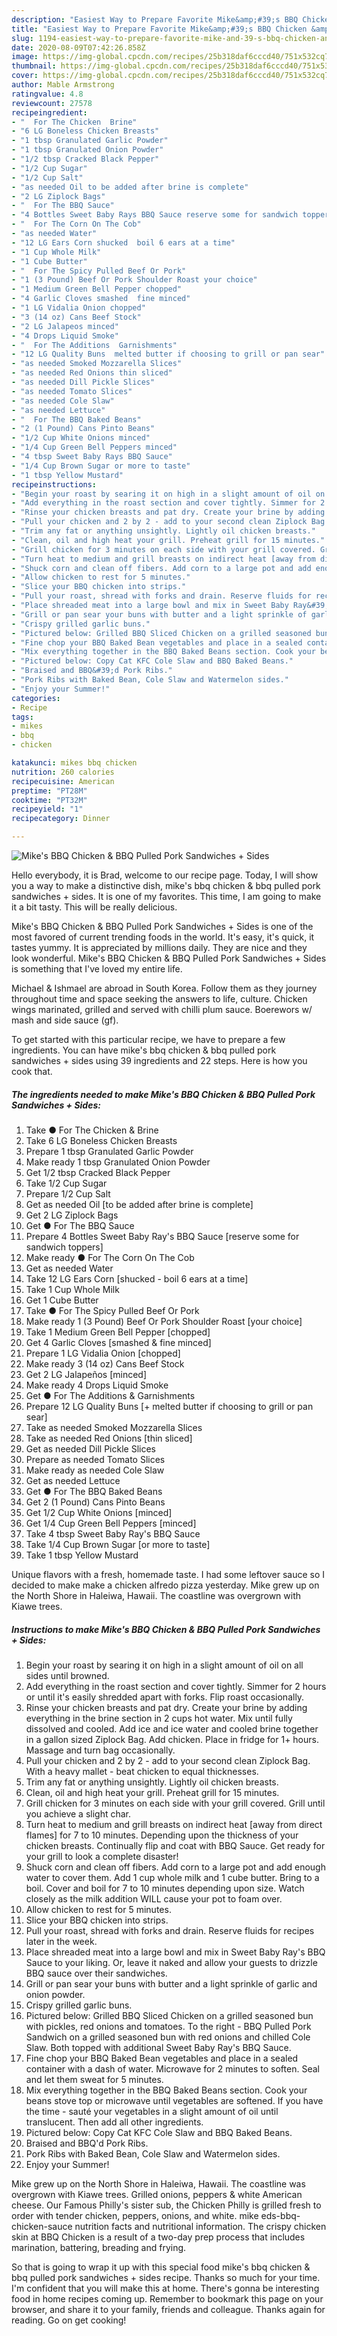 ```yaml
---
description: "Easiest Way to Prepare Favorite Mike&amp;#39;s BBQ Chicken &amp;amp; BBQ Pulled Pork Sandwiches + Sides"
title: "Easiest Way to Prepare Favorite Mike&amp;#39;s BBQ Chicken &amp;amp; BBQ Pulled Pork Sandwiches + Sides"
slug: 1194-easiest-way-to-prepare-favorite-mike-and-39-s-bbq-chicken-and-amp-bbq-pulled-pork-sandwiches-sides
date: 2020-08-09T07:42:26.858Z
image: https://img-global.cpcdn.com/recipes/25b318daf6cccd40/751x532cq70/mikes-bbq-chicken-bbq-pulled-pork-sandwiches-sides-recipe-main-photo.jpg
thumbnail: https://img-global.cpcdn.com/recipes/25b318daf6cccd40/751x532cq70/mikes-bbq-chicken-bbq-pulled-pork-sandwiches-sides-recipe-main-photo.jpg
cover: https://img-global.cpcdn.com/recipes/25b318daf6cccd40/751x532cq70/mikes-bbq-chicken-bbq-pulled-pork-sandwiches-sides-recipe-main-photo.jpg
author: Mable Armstrong
ratingvalue: 4.8
reviewcount: 27578
recipeingredient:
- "  For The Chicken  Brine"
- "6 LG Boneless Chicken Breasts"
- "1 tbsp Granulated Garlic Powder"
- "1 tbsp Granulated Onion Powder"
- "1/2 tbsp Cracked Black Pepper"
- "1/2 Cup Sugar"
- "1/2 Cup Salt"
- "as needed Oil to be added after brine is complete"
- "2 LG Ziplock Bags"
- "  For The BBQ Sauce"
- "4 Bottles Sweet Baby Rays BBQ Sauce reserve some for sandwich toppers"
- "  For The Corn On The Cob"
- "as needed Water"
- "12 LG Ears Corn shucked  boil 6 ears at a time"
- "1 Cup Whole Milk"
- "1 Cube Butter"
- "  For The Spicy Pulled Beef Or Pork"
- "1 (3 Pound) Beef Or Pork Shoulder Roast your choice"
- "1 Medium Green Bell Pepper chopped"
- "4 Garlic Cloves smashed  fine minced"
- "1 LG Vidalia Onion chopped"
- "3 (14 oz) Cans Beef Stock"
- "2 LG Jalapeos minced"
- "4 Drops Liquid Smoke"
- "  For The Additions  Garnishments"
- "12 LG Quality Buns  melted butter if choosing to grill or pan sear"
- "as needed Smoked Mozzarella Slices"
- "as needed Red Onions thin sliced"
- "as needed Dill Pickle Slices"
- "as needed Tomato Slices"
- "as needed Cole Slaw"
- "as needed Lettuce"
- "  For The BBQ Baked Beans"
- "2 (1 Pound) Cans Pinto Beans"
- "1/2 Cup White Onions minced"
- "1/4 Cup Green Bell Peppers minced"
- "4 tbsp Sweet Baby Rays BBQ Sauce"
- "1/4 Cup Brown Sugar or more to taste"
- "1 tbsp Yellow Mustard"
recipeinstructions:
- "Begin your roast by searing it on high in a slight amount of oil on all sides until browned."
- "Add everything in the roast section and cover tightly. Simmer for 2 hours or until it&#39;s easily shredded apart with forks. Flip roast occasionally."
- "Rinse your chicken breasts and pat dry. Create your brine by adding everything in the brine section in 2 cups hot water. Mix until fully dissolved and cooled. Add ice and ice water and cooled brine together in a gallon sized Ziplock Bag. Add chicken. Place in fridge for 1+ hours. Massage and turn bag occasionally."
- "Pull your chicken and 2 by 2 - add to your second clean Ziplock Bag. With a heavy mallet - beat chicken to equal thicknesses."
- "Trim any fat or anything unsightly. Lightly oil chicken breasts."
- "Clean, oil and high heat your grill. Preheat grill for 15 minutes."
- "Grill chicken for 3 minutes on each side with your grill covered. Grill until you achieve a slight char."
- "Turn heat to medium and grill breasts on indirect heat [away from direct flames] for 7 to 10 minutes. Depending upon the thickness of your chicken breasts. Continually flip and coat with BBQ Sauce. Get ready for your grill to look a complete disaster!"
- "Shuck corn and clean off fibers. Add corn to a large pot and add enough water to cover them. Add 1 cup whole milk and 1 cube butter. Bring to a boil. Cover and boil for 7 to 10 minutes depending upon size. Watch closely as the milk addition WILL cause your pot to foam over."
- "Allow chicken to rest for 5 minutes."
- "Slice your BBQ chicken into strips."
- "Pull your roast, shread with forks and drain. Reserve fluids for recipes later in the week."
- "Place shreaded meat into a large bowl and mix in Sweet Baby Ray&#39;s BBQ Sauce to your liking. Or, leave it naked and allow your guests to drizzle BBQ sauce over their sandwiches."
- "Grill or pan sear your buns with butter and a light sprinkle of garlic and onion powder."
- "Crispy grilled garlic buns."
- "Pictured below: Grilled BBQ Sliced Chicken on a grilled seasoned bun with pickles, red onions and tomatoes. To the right - BBQ Pulled Pork Sandwich on a grilled seasoned bun with red onions and chilled Cole Slaw. Both topped with additional Sweet Baby Ray&#39;s BBQ Sauce."
- "Fine chop your BBQ Baked Bean vegetables and place in a sealed container with a dash of water. Microwave for 2 minutes to soften. Seal and let them sweat for 5 minutes."
- "Mix everything together in the BBQ Baked Beans section. Cook your beans stove top or microwave until vegetables are softened. If you have the time - sauté your vegetables in a slight amount of oil until translucent. Then add all other ingredients."
- "Pictured below: Copy Cat KFC Cole Slaw and BBQ Baked Beans."
- "Braised and BBQ&#39;d Pork Ribs."
- "Pork Ribs with Baked Bean, Cole Slaw and Watermelon sides."
- "Enjoy your Summer!"
categories:
- Recipe
tags:
- mikes
- bbq
- chicken

katakunci: mikes bbq chicken 
nutrition: 260 calories
recipecuisine: American
preptime: "PT28M"
cooktime: "PT32M"
recipeyield: "1"
recipecategory: Dinner

---
```



![Mike&#39;s BBQ Chicken &amp; BBQ Pulled Pork Sandwiches + Sides](https://img-global.cpcdn.com/recipes/25b318daf6cccd40/751x532cq70/mikes-bbq-chicken-bbq-pulled-pork-sandwiches-sides-recipe-main-photo.jpg)

Hello everybody, it is Brad, welcome to our recipe page. Today, I will show you a way to make a distinctive dish, mike&#39;s bbq chicken &amp; bbq pulled pork sandwiches + sides. It is one of my favorites. This time, I am going to make it a bit tasty. This will be really delicious.

Mike&#39;s BBQ Chicken &amp; BBQ Pulled Pork Sandwiches + Sides is one of the most favored of current trending foods in the world. It's easy, it's quick, it tastes yummy. It is appreciated by millions daily. They are nice and they look wonderful. Mike&#39;s BBQ Chicken &amp; BBQ Pulled Pork Sandwiches + Sides is something that I've loved my entire life.

Michael &amp; Ishmael are abroad in South Korea. Follow them as they journey throughout time and space seeking the answers to life, culture. Chicken wings marinated, grilled and served with chilli plum sauce. Boerewors w/ mash and side sauce (gf).


To get started with this particular recipe, we have to prepare a few ingredients. You can have mike&#39;s bbq chicken &amp; bbq pulled pork sandwiches + sides using 39 ingredients and 22 steps. Here is how you cook that.

<!--inarticleads1-->

##### The ingredients needed to make Mike&#39;s BBQ Chicken &amp; BBQ Pulled Pork Sandwiches + Sides:

1. Take  ● For The Chicken &amp; Brine
1. Take 6 LG Boneless Chicken Breasts
1. Prepare 1 tbsp Granulated Garlic Powder
1. Make ready 1 tbsp Granulated Onion Powder
1. Get 1/2 tbsp Cracked Black Pepper
1. Take 1/2 Cup Sugar
1. Prepare 1/2 Cup Salt
1. Get as needed Oil [to be added after brine is complete]
1. Get 2 LG Ziplock Bags
1. Get  ● For The BBQ Sauce
1. Prepare 4 Bottles Sweet Baby Ray&#39;s BBQ Sauce [reserve some for sandwich toppers]
1. Make ready  ● For The Corn On The Cob
1. Get as needed Water
1. Take 12 LG Ears Corn [shucked - boil 6 ears at a time]
1. Take 1 Cup Whole Milk
1. Get 1 Cube Butter
1. Take  ● For The Spicy Pulled Beef Or Pork
1. Make ready 1 (3 Pound) Beef Or Pork Shoulder Roast [your choice]
1. Take 1 Medium Green Bell Pepper [chopped]
1. Get 4 Garlic Cloves [smashed &amp; fine minced]
1. Prepare 1 LG Vidalia Onion [chopped]
1. Make ready 3 (14 oz) Cans Beef Stock
1. Get 2 LG Jalapeños [minced]
1. Make ready 4 Drops Liquid Smoke
1. Get  ● For The Additions &amp; Garnishments
1. Prepare 12 LG Quality Buns [+ melted butter if choosing to grill or pan sear]
1. Take as needed Smoked Mozzarella Slices
1. Take as needed Red Onions [thin sliced]
1. Get as needed Dill Pickle Slices
1. Prepare as needed Tomato Slices
1. Make ready as needed Cole Slaw
1. Get as needed Lettuce
1. Get  ● For The BBQ Baked Beans
1. Get 2 (1 Pound) Cans Pinto Beans
1. Get 1/2 Cup White Onions [minced]
1. Get 1/4 Cup Green Bell Peppers [minced]
1. Take 4 tbsp Sweet Baby Ray&#39;s BBQ Sauce
1. Take 1/4 Cup Brown Sugar [or more to taste]
1. Take 1 tbsp Yellow Mustard


Unique flavors with a fresh, homemade taste. I had some leftover sauce so I decided to make make a chicken alfredo pizza yesterday. Mike grew up on the North Shore in Haleiwa, Hawaii. The coastline was overgrown with Kiawe trees. 

<!--inarticleads2-->

##### Instructions to make Mike&#39;s BBQ Chicken &amp; BBQ Pulled Pork Sandwiches + Sides:

1. Begin your roast by searing it on high in a slight amount of oil on all sides until browned.
1. Add everything in the roast section and cover tightly. Simmer for 2 hours or until it&#39;s easily shredded apart with forks. Flip roast occasionally.
1. Rinse your chicken breasts and pat dry. Create your brine by adding everything in the brine section in 2 cups hot water. Mix until fully dissolved and cooled. Add ice and ice water and cooled brine together in a gallon sized Ziplock Bag. Add chicken. Place in fridge for 1+ hours. Massage and turn bag occasionally.
1. Pull your chicken and 2 by 2 - add to your second clean Ziplock Bag. With a heavy mallet - beat chicken to equal thicknesses.
1. Trim any fat or anything unsightly. Lightly oil chicken breasts.
1. Clean, oil and high heat your grill. Preheat grill for 15 minutes.
1. Grill chicken for 3 minutes on each side with your grill covered. Grill until you achieve a slight char.
1. Turn heat to medium and grill breasts on indirect heat [away from direct flames] for 7 to 10 minutes. Depending upon the thickness of your chicken breasts. Continually flip and coat with BBQ Sauce. Get ready for your grill to look a complete disaster!
1. Shuck corn and clean off fibers. Add corn to a large pot and add enough water to cover them. Add 1 cup whole milk and 1 cube butter. Bring to a boil. Cover and boil for 7 to 10 minutes depending upon size. Watch closely as the milk addition WILL cause your pot to foam over.
1. Allow chicken to rest for 5 minutes.
1. Slice your BBQ chicken into strips.
1. Pull your roast, shread with forks and drain. Reserve fluids for recipes later in the week.
1. Place shreaded meat into a large bowl and mix in Sweet Baby Ray&#39;s BBQ Sauce to your liking. Or, leave it naked and allow your guests to drizzle BBQ sauce over their sandwiches.
1. Grill or pan sear your buns with butter and a light sprinkle of garlic and onion powder.
1. Crispy grilled garlic buns.
1. Pictured below: Grilled BBQ Sliced Chicken on a grilled seasoned bun with pickles, red onions and tomatoes. To the right - BBQ Pulled Pork Sandwich on a grilled seasoned bun with red onions and chilled Cole Slaw. Both topped with additional Sweet Baby Ray&#39;s BBQ Sauce.
1. Fine chop your BBQ Baked Bean vegetables and place in a sealed container with a dash of water. Microwave for 2 minutes to soften. Seal and let them sweat for 5 minutes.
1. Mix everything together in the BBQ Baked Beans section. Cook your beans stove top or microwave until vegetables are softened. If you have the time - sauté your vegetables in a slight amount of oil until translucent. Then add all other ingredients.
1. Pictured below: Copy Cat KFC Cole Slaw and BBQ Baked Beans.
1. Braised and BBQ&#39;d Pork Ribs.
1. Pork Ribs with Baked Bean, Cole Slaw and Watermelon sides.
1. Enjoy your Summer!


Mike grew up on the North Shore in Haleiwa, Hawaii. The coastline was overgrown with Kiawe trees. Grilled onions, peppers &amp; white American cheese. Our Famous Philly&#39;s sister sub, the Chicken Philly is grilled fresh to order with tender chicken, peppers, onions, and white. mike eds-bbq-chicken-sauce nutrition facts and nutritional information. The crispy chicken skin at BBQ Chicken is a result of a two-day prep process that includes marination, battering, breading and frying. 

So that is going to wrap it up with this special food mike&#39;s bbq chicken &amp; bbq pulled pork sandwiches + sides recipe. Thanks so much for your time. I'm confident that you will make this at home. There's gonna be interesting food in home recipes coming up. Remember to bookmark this page on your browser, and share it to your family, friends and colleague. Thanks again for reading. Go on get cooking!
